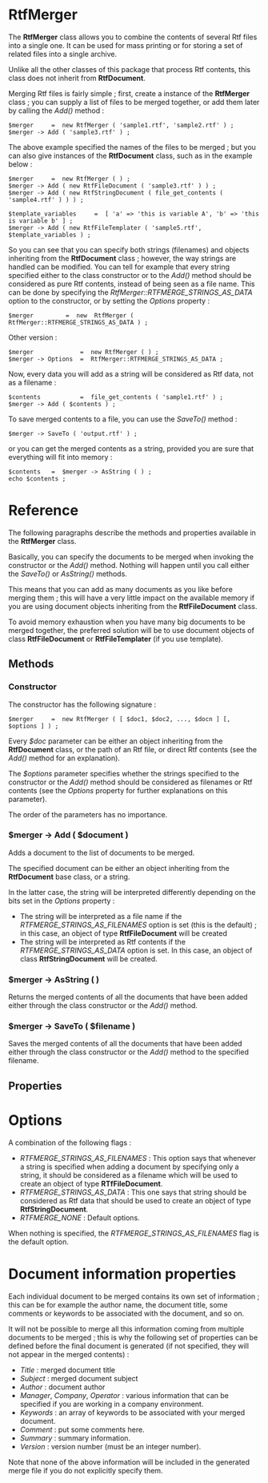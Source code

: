 # RtfMerger #

The **RtfMerger** class allows you to combine the contents of several Rtf files into a single one. It can be used for mass printing or for storing a set of related files into a single archive.

Unlike all the other classes of this package that process Rtf contents, this class does not inherit from **RtfDocument**. 

Merging Rtf files is fairly simple ; first, create a instance of the **RtfMerger** class ; you can supply a list of files to be merged together, or add them later by calling the *Add()* method :

	$merger 	=  new RtfMerger ( 'sample1.rtf', 'sample2.rtf' ) ;
	$merger -> Add ( 'sample3.rtf' ) ;

The above example specified the names of the files to be merged ; but you can also give instances of the **RtfDocument** class, such as in the example below :

	$merger 	=  new RtfMerger ( ) ;
	$merger -> Add ( new RtfFileDocument ( 'sample3.rtf' ) ) ;
	$merger -> Add ( new RtfStringDocument ( file_get_contents ( 'sample4.rtf' ) ) ) ;

	$template_variables 	=  [ 'a' => 'this is variable A', 'b' => 'this is variable b' ] ;
	$merger -> Add ( new RtfFileTemplater ( 'sample5.rtf', $template_variables ) ;	

So you can see that you can specify both strings (filenames) and objects inheriting from the **RtfDocument** class ; however, the way strings are handled can be modified. You can tell for example that every string specified either to the class constructor or to the *Add()* method should be considered as pure Rtf contents, instead of being seen as a file name. This can be done by specifying the *RtfMerger::RTFMERGE\_STRINGS\_AS\_DATA* option to the constructor, or by setting the *Options* property :

	$merger 		=  new  RtfMerger ( RtfMerger::RTFMERGE_STRINGS_AS_DATA ) ;

Other version :

	$merger 			=  new RtfMerger ( ) ;
	$merger -> Options 	=  RtfMerger::RTFMERGE_STRINGS_AS_DATA ;

Now, every data you will add as a string will be considered as Rtf data, not as a filename :

	$contents 			=  file_get_contents ( 'sample1.rtf' ) ;
	$merger -> Add ( $contents ) ;

To save merged contents to a file, you can use the *SaveTo()* method :

	$merger -> SaveTo ( 'output.rtf' ) ;

or you can get the merged contents as a string, provided you are sure that everything will fit into memory :

	$contents 	=  $merger -> AsString ( ) ;
	echo $contents ;

# Reference #

The following paragraphs describe the methods and properties available in the **RtfMerger** class.

Basically, you can specify the documents to be merged when invoking the constructor or the *Add()* method. Nothing will happen until you call either the *SaveTo()* or *AsString()* methods.

This means that you can add as many documents as you like before merging them ; this will have a very little impact on the available memory if you are using document objects inheriting from the **RtfFileDocument** class.

To avoid memory exhaustion when you have many big documents to be merged together, the preferred solution will be to use document objects of class **RtfFileDocument** or **RtfFileTemplater** (if you use template).

## Methods ##

### Constructor ###

The constructor has the following signature :

	$merger 	=  new RtfMerger ( [ $doc1, $doc2, ..., $docn ] [, $options ] ) ;

Every *$doc* parameter can be either an object inheriting from the **RtfDocument** class, or the path of an Rtf file, or direct Rtf contents (see the *Add()* method for an explanation).

The *$options* parameter specifies whether the strings specified to the constructor or the *Add()* method should be considered as filenames or Rtf contents (see the *Options* property for further explanations on this parameter).

The order of the parameters has no importance.
 

### $merger -> Add ( $document ) ###

Adds a document to the list of documents to be merged.

The specified document can be either an object inheriting from the **RtfDocument** base class, or a string.

In the latter case, the string will be interpreted differently depending on the bits set in the	*Options* property :

- The string will be interpreted as a file name if the *RTFMERGE\_STRINGS\_AS\_FILENAMES* option is set (this is the default) ; in this case, an object of type **RtfFileDocument** will be created
- The string will be interpreted as Rtf contents if the *RTFMERGE\_STRINGS\_AS\_DATA* option is set. In this case, an object of class **RtfStringDocument** will be created.	

### $merger -> AsString ( ) ###

Returns the merged contents of all the documents that have been added either through the class constructor or the *Add()* method.

### $merger -> SaveTo ( $filename ) ###

Saves the merged contents of all the documents that have been added either through the class constructor or the *Add()* method to the specified filename.

## Properties ##

# Options #

A combination of the following flags :

- *RTFMERGE\_STRINGS\_AS\_FILENAMES* : This option says that whenever a string is specified when adding a document by specifying only a string, it should be considered as a filename which will be used to create an object of type **RTfFileDocument**.
- *RTFMERGE\_STRINGS\_AS\_DATA* : This one says that string should be considered as Rtf data that should be used to create an object of type **RtfStringDocument**.
- *RTFMERGE\_NONE* : Default options.

When nothing is specified, the *RTFMERGE\_STRINGS\_AS\_FILENAMES* flag is the default option.

# Document information properties #

Each individual document to be merged contains its own set of information ; this can be for example the author name, the document title, some comments or keywords to be associated with the document, and so on.

It will not be possible to merge all this information coming from multiple documents to be merged ; this is why the following set of properties can be defined before the final document is generated (if not specified, they will not appear in the merged contents) :

- *Title* : merged document title
- *Subject* : merged document subject
- *Author* : document author
- *Manager*, *Company*, *Operator* : various information that can be specified if you are working in a company environment.
- *Keywords* : an array of keywords to be associated with your merged document.
- *Comment* : put some comments here.
- *Summary* : summary information.
- *Version* : version number (must be an integer number).

Note that none of the above information will be included in the generated merge file if you do not explicitly specify them.
